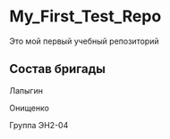 # My_First_Test_Repo
Это мой первый учебный репозиторий

## Состав бригады
Лапыгин

Онищенко

Группа ЭН2-04
